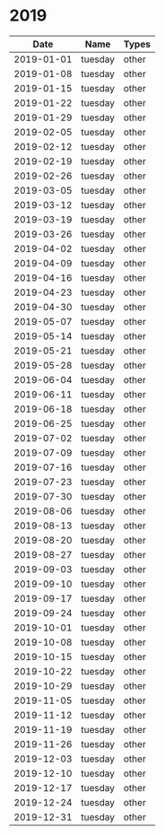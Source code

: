 # 2019

| Date       | Name    | Types |
|------------|---------|-------|
| 2019-01-01 | tuesday | other |
| 2019-01-08 | tuesday | other |
| 2019-01-15 | tuesday | other |
| 2019-01-22 | tuesday | other |
| 2019-01-29 | tuesday | other |
| 2019-02-05 | tuesday | other |
| 2019-02-12 | tuesday | other |
| 2019-02-19 | tuesday | other |
| 2019-02-26 | tuesday | other |
| 2019-03-05 | tuesday | other |
| 2019-03-12 | tuesday | other |
| 2019-03-19 | tuesday | other |
| 2019-03-26 | tuesday | other |
| 2019-04-02 | tuesday | other |
| 2019-04-09 | tuesday | other |
| 2019-04-16 | tuesday | other |
| 2019-04-23 | tuesday | other |
| 2019-04-30 | tuesday | other |
| 2019-05-07 | tuesday | other |
| 2019-05-14 | tuesday | other |
| 2019-05-21 | tuesday | other |
| 2019-05-28 | tuesday | other |
| 2019-06-04 | tuesday | other |
| 2019-06-11 | tuesday | other |
| 2019-06-18 | tuesday | other |
| 2019-06-25 | tuesday | other |
| 2019-07-02 | tuesday | other |
| 2019-07-09 | tuesday | other |
| 2019-07-16 | tuesday | other |
| 2019-07-23 | tuesday | other |
| 2019-07-30 | tuesday | other |
| 2019-08-06 | tuesday | other |
| 2019-08-13 | tuesday | other |
| 2019-08-20 | tuesday | other |
| 2019-08-27 | tuesday | other |
| 2019-09-03 | tuesday | other |
| 2019-09-10 | tuesday | other |
| 2019-09-17 | tuesday | other |
| 2019-09-24 | tuesday | other |
| 2019-10-01 | tuesday | other |
| 2019-10-08 | tuesday | other |
| 2019-10-15 | tuesday | other |
| 2019-10-22 | tuesday | other |
| 2019-10-29 | tuesday | other |
| 2019-11-05 | tuesday | other |
| 2019-11-12 | tuesday | other |
| 2019-11-19 | tuesday | other |
| 2019-11-26 | tuesday | other |
| 2019-12-03 | tuesday | other |
| 2019-12-10 | tuesday | other |
| 2019-12-17 | tuesday | other |
| 2019-12-24 | tuesday | other |
| 2019-12-31 | tuesday | other |
